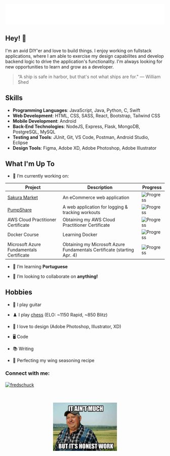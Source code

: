 <div align="center">
  <img src="git_headerGradient2.svg" alt="Fred Schuck" />
</div>      
                      
    
## Hey! 👋
I'm an avid DIY'er and love to build things. I enjoy working on fullstack applications, where I am able to exercise my design capabilites and develop backend logic to drive the application's functionality. I'm always looking for new opportunities to learn and grow as a developer.

> “A ship is safe in harbor, but that's not what ships are for." — William Shed



## Skills 
- **Programming Languages**: JavaScript, Java, Python, C, Swift
- **Web Development**: HTML, CSS, SASS, React, Bootstrap, Tailwind CSS
- **Mobile Development**: Android
- **Back-End Technologies**: NodeJS, Express, Flask, MongoDB, PostgreSQL, MySQL
- **Testing and Tools**: JUnit, Git, VS Code, Postman, Android Studio, Eclipse
- **Design Tools**: Figma, Adobe XD, Adobe Photoshop, Adobe Illustrator

## What I'm Up To
- 🔭 I’m currently working on:

| Project          | Description                                         | Progress |
|------------------|-----------------------------------------------------|----------|
| [Sakura Market](https://github.com/fredschuck/sakura-market)  | An eCommerce web application                        | ![Progress](https://progress-bar.dev/31/?scale=100&&width=220&suffix=%)|
| [PumpShare](https://github.com/lukesnc/pumpshare)             | A web application for logging & tracking workouts        | ![Progress](https://progress-bar.dev/25/?scale=100&width=220&suffix=%) |
| AWS Cloud Practitioner Certificate                            | Obtaining my AWS Cloud Practitioner Certificate           | ![Progress](https://progress-bar.dev/51/?scale=100&width=220&suffix=%) |
| Docker Course                                                 | Learning Docker                             | ![Progress](https://progress-bar.dev/32/?scale=100&width=220&suffix=%)  |
| Microsoft Azure Fundamentals Certificate                      | Obtaining my Microsoft Azure Fundamentals Certificate (starting Apr. 4) | ![Progress](https://progress-bar.dev/0/?scale=100&width=220&suffix=%)   |
 
- 🌱 I’m learning **Portuguese** 

- 👯 I’m looking to collaborate on **anything!**

## Hobbies
- 🎸 I play guitar

- ♟️ I play [chess](https://www.chess.com/member/fredschuck)  (ELO: ~1150 Rapid, ~850 Blitz)

- 🎨 I love to design (Adobe Photoshop, Illustrator, XD)

- 🖥️ Code

- 📚 Writing 

- 🍗 Perfecting my wing seasoning recipe

<h3 align="left">Connect with me:</h3>
<p align="left">
<a href="https://linkedin.com/in/fredschuck" target="blank"><img align="center" src="https://raw.githubusercontent.com/rahuldkjain/github-profile-readme-generator/master/src/images/icons/Social/linked-in-alt.svg" alt="fredschuck" height="30" width="40" /></a>
</p>

<!-- <div align="center">
<h2>My Progress</h2>
<img src="https://progress-bar.dev/42/?scale=100&title=AWS%20Certificate&width=220&color=007eb9&suffix=%" alt="Progress" /><br>
<img src="https://progress-bar.dev/25/?scale=100&title=PumpShare%20%20%20%20%20%20&width=220&color=4BBD8E&suffix=%" alt="Progress" /><br>
<img src="https://progress-bar.dev/26/?scale=100&title=Sakura%20Market%20%20&width=220&color=968c52&suffix=%" alt="Progress" />
</div>    -->

<!-- ![Progress](https://progress-bar.dev/29/) -->
<!-- ![Progress](https://progress-bar.dev/42/?scale=100&title=AWS%20Certificate&width=220&color=007eb9&suffix=%) -->

<div align="center">
  <br><br>
  <img src="honest-work.jpg" width="40%" alt="Fred Schuck" />
</div>    